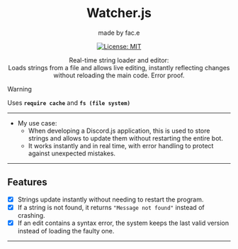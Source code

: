 <div align="center">
  
  # Watcher.js
  made by fac.e
  
  [![License: MIT](https://img.shields.io/badge/License-MIT-yellow.svg)](https://opensource.org/licenses/MIT)


  <p>
    Real-time string loader and editor:
    <br>
    Loads strings from a file and allows live editing, instantly reflecting changes without reloading the main code. Error proof.
  </p>
</div>


> [!WARNING]  
> Uses **`require cache`** and **`fs (file system)`**
> 
---

- My use case:
  - When developing a Discord.js application, this is used to store strings and allows to update them without restarting the entire bot.
  - It works instantly and in real time, with error handling to protect against unexpected mistakes.

---

## Features  

- [x] Strings update instantly without needing to restart the program.  
- [x] If a string is not found, it returns `"Message not found"` instead of crashing.  
- [x] If an edit contains a syntax error, the system keeps the last valid version instead of loading the faulty one.

---
